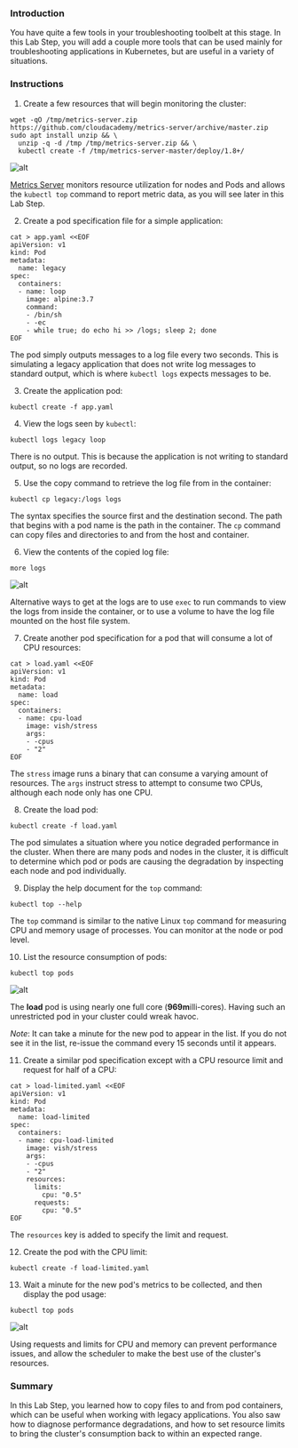### Introduction

You have quite a few tools in your troubleshooting toolbelt at this stage. In this Lab Step, you will add a couple more tools that can be used mainly for troubleshooting applications in Kubernetes, but are useful in a variety of situations.

### Instructions

1. Create a few resources that will begin monitoring the cluster:
```
wget -qO /tmp/metrics-server.zip https://github.com/cloudacademy/metrics-server/archive/master.zip  
sudo apt install unzip && \  
  unzip -q -d /tmp /tmp/metrics-server.zip && \  
  kubectl create -f /tmp/metrics-server-master/deploy/1.8+/
```
![alt](https://assets.cloudacademy.com/bakery/media/uploads/blobid0-37d03e2b-e94f-477a-8610-a8576424b0c3.png)

[Metrics Server](https://github.com/kubernetes-incubator/metrics-server) monitors resource utilization for nodes and Pods and allows the  `kubectl top`  command to report metric data, as you will see later in this Lab Step.

2. Create a pod specification file for a simple application:
```
cat > app.yaml <<EOF  
apiVersion: v1  
kind: Pod  
metadata:  
  name: legacy  
spec:  
  containers:  
  - name: loop  
    image: alpine:3.7  
    command:  
    - /bin/sh   
    - -ec  
    - while true; do echo hi >> /logs; sleep 2; done  
EOF
```
The pod simply outputs messages to a log file every two seconds. This is simulating a legacy application that does not write log messages to standard output, which is where  `kubectl logs`  expects messages to be.

3. Create the application pod:
```
kubectl create -f app.yaml
```
4. View the logs seen by  `kubectl`:
```
kubectl logs legacy loop
```
There is no output. This is because the application is not writing to standard output, so no logs are recorded.

5. Use the copy command to retrieve the log file from in the container:
```
kubectl cp legacy:/logs logs
```
The syntax specifies the source first and the destination second. The path that begins with a pod name is the path in the container. The  `cp`  command can copy files and directories to and from the host and container.

6. View the contents of the copied log file:
```
more logs
```
![alt](https://assets.cloudacademy.com/bakery/media/uploads/blobid1-c5b836d5-f83d-49bf-8436-604dfdbe5f97.png)

Alternative ways to get at the logs are to use  `exec`  to run commands to view the logs from inside the container, or to use a volume to have the log file mounted on the host file system.

7. Create another pod specification for a pod that will consume a lot of CPU resources:
```
cat > load.yaml <<EOF  
apiVersion: v1  
kind: Pod  
metadata:  
  name: load  
spec:  
  containers:  
  - name: cpu-load  
    image: vish/stress  
    args:  
    - -cpus  
    - "2"  
EOF
```
The  `stress`  image runs a binary that can consume a varying amount of resources. The  `args`  instruct stress to attempt to consume two CPUs, although each node only has one CPU.

8. Create the load pod:
```
kubectl create -f load.yaml
```
The pod simulates a situation where you notice degraded performance in the cluster. When there are many pods and nodes in the cluster, it is difficult to determine which pod or pods are causing the degradation by inspecting each node and pod individually.

9. Display the help document for the  `top`  command:
```
kubectl top --help
```
The  `top`  command is similar to the native Linux `top`  command for measuring CPU and memory usage of processes. You can monitor at the node or pod level.

10. List the resource consumption of pods:
```
kubectl top pods
```
![alt](https://assets.cloudacademy.com/bakery/media/uploads/blobid2-56072989-538f-4ccc-82ec-58b03266a6bc.png)

The **load**  pod is using nearly one full core (**969m**illi-cores). Having such an unrestricted pod in your cluster could wreak havoc.

_Note_: It can take a minute for the new pod to appear in the list. If you do not see it in the list, re-issue the command every 15 seconds until it appears.

11. Create a similar pod specification except with a CPU resource limit and request for half of a CPU:
```
cat > load-limited.yaml <<EOF  
apiVersion: v1  
kind: Pod  
metadata:  
  name: load-limited  
spec:  
  containers:  
  - name: cpu-load-limited  
    image: vish/stress  
    args:  
    - -cpus  
    - "2"  
    resources:  
      limits:  
        cpu: "0.5"  
      requests:  
        cpu: "0.5"  
EOF
```
The  `resources`  key is added to specify the limit and request.

12. Create the pod with the CPU limit:
```
kubectl create -f load-limited.yaml
```
13. Wait a minute for the new pod's metrics to be collected, and then display the pod usage:
```
kubectl top pods
```
![alt](https://assets.cloudacademy.com/bakery/media/uploads/blobid1-a3f0249c-ae43-4a72-87be-1611b3ba6322.png)

Using requests and limits for CPU and memory can prevent performance issues, and allow the scheduler to make the best use of the cluster's resources.

### Summary

In this Lab Step, you learned how to copy files to and from pod containers, which can be useful when working with legacy applications. You also saw how to diagnose performance degradations, and how to set resource limits to bring the cluster's consumption back to within an expected range.
